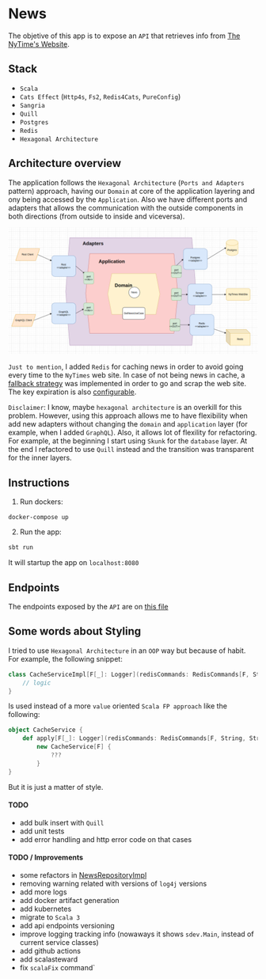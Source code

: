 # News

The objetive of this app is to expose an `API` that retrieves info from [The NyTime's Website](https://www.nytimes.com/).

## Stack

- `Scala`
- `Cats Effect` (`Http4s`, `Fs2`, `Redis4Cats`, `PureConfig`)
- `Sangria`
- `Quill`
- `Postgres`
- `Redis`
- `Hexagonal Architecture`

## Architecture overview

The application follows the `Hexagonal Architecture` (`Ports and Adapters` pattern) approach, having our `Domain` at core of the application layering and ony being accessed by the `Application`. Also we have different ports and adapters that allows the communication with the outside components in both directions (from outside to inside and viceversa).

![Alt text](diagrams/architecture.png?raw=true "Architecture")

`Just to mention`, I added `Redis` for caching news in order to avoid going every time to the `NyTimes` web site. In case of not being news in cache, a [fallback strategy](src/main/scala/io/github/sdev/application/GetNewsUseCaseService.scala) was implemented in order to go and scrap the web site. The key expiration is also [configurable](src/main/resources/application.conf).

`Disclaimer`: I know, maybe `hexagonal architecture` is an overkill for this problem. However, using this approach allows me to have flexibility when add new adapters without changing the `domain` and `application` layer (for example, when I added `GraphQL`). Also, it allows lot of flexility for refactoring. For example, at the beginning I start using `Skunk` for the `database` layer. At the end I refactored to use `Quill` instead and the transition was transparent for the inner layers.

## Instructions

1. Run dockers:

```
docker-compose up
```

2. Run the app:

``` scala
sbt run
```

It will startup the app on `localhost:8080`

## Endpoints

The endpoints exposed by the `API` are on [this file](requests.http)

## Some words about Styling

I tried to use `Hexagonal Architecture` in an `OOP` way but because of habit. For example, the following snippet:

``` scala
class CacheServiceImpl[F[_]: Logger](redisCommands: RedisCommands[F, String, String], config: CacheConfig) extends CacheService[F] {
    // logic
}
```

Is used instead of a more `value` oriented `Scala FP approach` like the following:

``` scala
object CacheService {
    def apply[F[_]: Logger](redisCommands: RedisCommands[F, String, String], config: CacheConfig) =
        new CacheService[F] {
            ???
        }
}
```

But it is just a matter of style.

#### TODO

- add bulk insert with `Quill`
- add unit tests
- add error handling and http error code on that cases

#### TODO / Improvements
- some refactors in [NewsRepositoryImpl](src/main/scala/io/github/sdev/adapter/out/persistence/NewsRepositoryImpl.scala)
- removing warning related with versions of `log4j` versions
- add more logs
- add docker artifact generation
- add kubernetes
- migrate to `Scala 3`
- add api endpoints versioning
- improve logging tracking info (nowaways it shows `sdev.Main`, instead of current service classes)
- add github actions
- add scalasteward
- fix `scalaFix` command`
